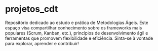 # projetos_cdt
Repositório dedicado ao estudo e prática de Metodologias Ágeis. Este espaço visa compartilhar conhecimento sobre os frameworks mais populares (Scrum, Kanban, etc.), princípios de desenvolvimento ágil e ferramentas que promovem flexibilidade e eficiência. Sinta-se à vontade para explorar, aprender e contribuir!

